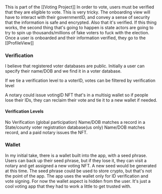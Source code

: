 This is part of the [[Voting Project]]
In order to vote, users must be verified that they are eligible to vote. This is very tricky.
The onboarding view will have to interact with their governmentID, and convey a sense of security that the information is safe and encrypted. Also that it's verified. If this thing works, the second thing that's going to happen is state actors are going to try to spin up thousands/millions of fake voters to fuck with the election.  Once a user is onboarded and their information verified, they go to the [[ProfileView]]

### Verification
I believe that registered voter databases are public.
Initially a user can specify their name/DOB and we find it in a voter database. 

If we tie a verification level to a voterID, votes can be filtered by verification level

A notary could issue votingID NFT that's in a multisig wallet so if people lose their IDs, they can reclaim their vote and tie it to a new wallet if needed.

#### Verification Levels
No Verification (global participation)
Name/DOB matches a record in a State/county voter registration database(us only)
Name/DOB matches record, and a paid notary issues the NFT.

### Wallet
In my initial take, there is a wallet built into the app, with a seed phrase. Users can back up their seed phrase, but if they lose it, they can visit a notary and get assigned a new voting NFT. A new seed would be generated at this time.
The seed phrase could be used to store crypto, but that's not the point of the app. The app uses the wallet only for ID verification and vote signing. For now the wallet aspect is hidden from the user. It's just a cool voting app that they had to work a little to get trusted with.
